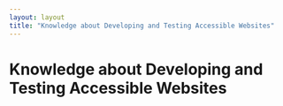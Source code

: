```yaml
---
layout: layout
title: "Knowledge about Developing and Testing Accessible Websites"
---
```


# Knowledge about Developing and Testing Accessible Websites



